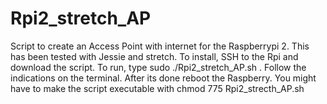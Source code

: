 # Rpi2_stretch_AP
Script to create an Access Point with internet for the Raspberrypi 2. This has been tested with Jessie and stretch. To install, SSH to the Rpi and download the script. To run, type sudo ./Rpi2_stretch_AP.sh . Follow the indications on the terminal. After its done reboot the Raspberry. You might have to make the script executable with chmod 775 Rpi2_strecth_AP.sh
